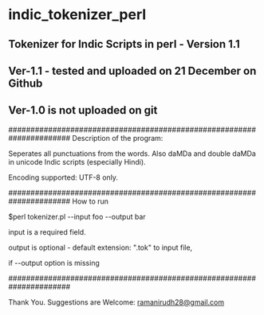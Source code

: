 # indic_tokenizer_perl

## Tokenizer for Indic Scripts in perl - Version 1.1
## Ver-1.1 - tested and uploaded on 21 December on Github
## Ver-1.0 is not uploaded on git

######################################################################
Description of the program:

Seperates all punctuations from the words. Also daMDa and double daMDa
in unicode Indic scripts (especially Hindi).

Encoding supported: UTF-8 only.

######################################################################
How to run

$perl tokenizer.pl --input foo --output bar

input is a required field.

output is optional - default extension: ".tok" to input file, 

if --output option is missing 


######################################################################

Thank You.
Suggestions are Welcome: 
ramanirudh28@gmail.com
